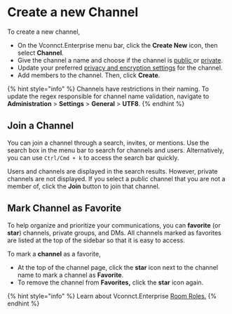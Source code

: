 # Create a new Channel

To create a new channel,

* On the Vconnct.Enterprise menu bar, click the **Create New** icon, then select **Channel**.&#x20;
* Give the channel a name and choose if the channel is [public ](https://docs.Vconnct.Enterprise/use-Vconnct.Enterprise/user-guides/rooms/channels#public-channels)or [private](https://docs.Vconnct.Enterprise/use-Vconnct.Enterprise/user-guides/rooms/channels#private-channels).
* Update your preferred [privacy and encryption settings](https://docs.Vconnct.Enterprise/use-Vconnct.Enterprise/user-guides/rooms/channels#channel-privacy-and-encryption) for the channel.&#x20;
* Add members to the channel. Then, click **Create**.

{% hint style="info" %}
Channels have restrictions in their naming.  To update the regex responsible for channel name validation, navigate to **Administration** > **Settings** > **General** > **UTF8**.
{% endhint %}

## Join a Channel

You can join a channel through a search, invites, or mentions. Use the search box in the menu bar to search for channels and users. Alternatively, you can use `Ctrl/Cmd + k` to access the search bar quickly.&#x20;

Users and channels are displayed in the search results. However, private channels are not displayed. If you select a public channel that you are not a member of, click the **Join** button to join that channel.

## Mark Channel as Favorite

To help organize and prioritize your communications, you can **favorite** (or **star**) channels, private groups, and DMs. All channels marked as favorites are listed at the top of the sidebar so that it is easy to access.

To mark a **channel** as a favorite,

* At the top of the channel page, click the **star** icon next to the channel name to mark a channel as **Favorite**.
* To remove the channel from **Favorites,** click the **star** icon again.

{% hint style="info" %}
Learn about Vconnct.Enterprise [Room Roles.](../room-roles.md)&#x20;
{% endhint %}
